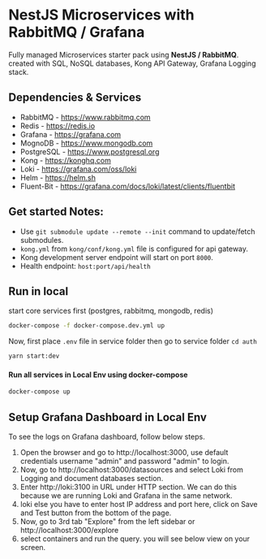 # NestJS Microservices with RabbitMQ / Grafana

Fully managed Microservices starter pack using **NestJS / RabbitMQ**. created with SQL, NoSQL databases, Kong API Gateway, Grafana Logging stack.

## Dependencies & Services

- RabbitMQ - https://www.rabbitmq.com
- Redis - https://redis.io
- Grafana - https://grafana.com
- MognoDB - https://www.mongodb.com
- PostgreSQL - https://www.postgresql.org
- Kong - https://konghq.com
- Loki - https://grafana.com/oss/loki
- Helm - https://helm.sh
- Fluent-Bit - https://grafana.com/docs/loki/latest/clients/fluentbit

## Get started Notes:

- Use `git submodule update --remote --init` command to update/fetch submodules.
- `kong.yml` from `kong/conf/kong.yml` file is configured for api gateway.
- Kong development server endpoint will start on port `8000`.
- Health endpoint: `host:port/api/health`

## Run in local

start core services first (postgres, rabbitmq, mongodb, redis)

```bash
docker-compose -f docker-compose.dev.yml up
```

Now, first place `.env` file in service folder
then go to service folder `cd auth`

```bash
yarn start:dev
```

#### Run all services in Local Env using docker-compose

```bash
docker-compose up
```

## Setup Grafana Dashboard in Local Env

To see the logs on Grafana dashboard, follow below steps.

1. Open the browser and go to http://localhost:3000, use default credentials username "admin" and password "admin" to login.
2. Now, go to http://localhost:3000/datasources and select Loki from Logging and document databases section.
3. Enter http://loki:3100 in URL under HTTP section. We can do this because we are running Loki and Grafana in the same network.
4. loki else you have to enter host IP address and port here, click on Save and Test button from the bottom of the page.
5. Now, go to 3rd tab "Explore" from the left sidebar or http://localhost:3000/explore
6. select containers and run the query. you will see below view on your screen.
